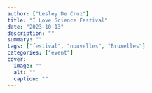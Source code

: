 ```yaml
---
author: ["Lesley De Cruz"]
title: "I Love Science Festival"
date: "2023-10-13"
description: ""
summary: ""
tags: ["festival", "nouvelles", "Bruxelles"]
categories: ["event"]
cover:
  image: ""
  alt: ""
  caption: ""
---
```

